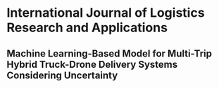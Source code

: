# International Journal of Logistics Research and Applications
## Machine Learning-Based Model for Multi-Trip Hybrid Truck-Drone Delivery Systems Considering Uncertainty
